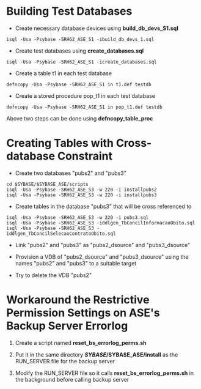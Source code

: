 # Building Test Databases

- Create necessary database devices using **build_db_devs_S1.sql**
```
isql -Usa -Psybase -SRH62_ASE_S1 -ibuild_db_devs_1.sql
```

- Create test databases using **create_databases.sql**
```
isql -Usa -Psybase -SRH62_ASE_S1 -icreate_databases.sql
```

- Create a table t1 in each test database
```
defncopy -Usa -Psybase -SRH62_ASE_S1 in t1.def testdb
```

- Create a stored procedure pop_t1 in each test database
```
defncopy -Usa -Psybase -SRH62_ASE_S1 in pop_t1.def testdb
```
Above two steps can be done using **defncopy_table_proc**

# Creating Tables with Cross-database Constraint

- Create two databases "pubs2" and "pubs3"
```
cd $SYBASE/$SYBASE_ASE/scripts
isql -Usa -Psybase -SRH62_ASE_S3 -w 220 -i installpubs2
isql -Usa -Psybase -SRH62_ASE_S3 -w 220 -i installpubs3
```

- Create tables in the database "pubs3" that will be cross referenced to
```
isql -Usa -Psybase -SRH62_ASE_S3 -w 220 -i pubs3.sql
isql -Usa -Psybase -SRH62_ASE_S3 -iddlgen_TbConcilInformacaoObito.sql
isql -Usa -Psybase -SRH62_ASE_S3 -iddlgen_TbConcilSelecaoContratoObito.sql
```

- Link "pubs2" and "pubs3" as "pubs2_dsource" and "pubs3_dsource"

- Provision a VDB of "pubs2_dsource" and "pubs3_dsource" using the names "pubs2" and "pubs3" to a suitable target

- Try to delete the VDB "pubs2"

# Workaround the Restrictive Permission Settings on ASE's Backup Server Errorlog

1. Create a script named **reset_bs_errorlog_perms.sh**

2. Put it in the same directory **$SYBASE/$SYBASE_ASE/install** as the RUN_SERVER file for the backup server

3. Modify the RUN_SERVER file so it calls **reset_bs_errorlog_perms.sh** in the background before calling backup server

